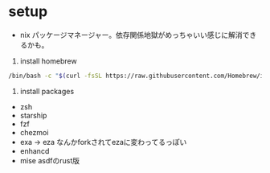 # setup

- nix  パッケージマネージャー。依存関係地獄がめっちゃいい感じに解消できるかも。

1. install homebrew
```bash
/bin/bash -c "$(curl -fsSL https://raw.githubusercontent.com/Homebrew/install/HEAD/install.sh)"
```
1. install packages
- zsh
- starship
- fzf
- chezmoi
- exa -> eza  なんかforkされてezaに変わってるっぽい
- enhancd
- mise  asdfのrust版
